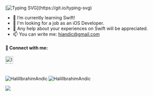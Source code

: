 [![Typing SVG](https://readme-typing-svg.demolab.com?font=Fira+Code&pause=1000&width=435&lines=Hi+I+am+Halil+%F0%9F%91%8B;)](https://git.io/typing-svg)

- 🌱 I’m currently learning Swift!
- 🤔 I'm looking for a job as an iOS Developer.
- 🤝 Any help about your experiences on Swift will be appreciated.
- 📫 You can write me: hiandic@gmail.com

#### 📩 Connect with me:
[<img align="left" alt="linkedin | LinkedIn" width="24px" src="https://raw.githubusercontent.com/peterthehan/peterthehan/master/assets/linkedin.svg" />][linkedin]
<br />

[linkedin]: https://www.linkedin.com/in/halilibrahimandic/
<br />

<p>&nbsp;<img align="left" src="https://github-readme-stats.vercel.app/api?username=HalilIbrahimAndic&show_icons=true&locale=en" alt="HalilIbrahimAndic" />
<img align="left" src="https://github-readme-streak-stats.herokuapp.com/?user=HalilIbrahimAndic&" alt="HalilIbrahimAndic" />
</p>

![](https://komarev.com/ghpvc/?username=HalilIbrahimAndic)
